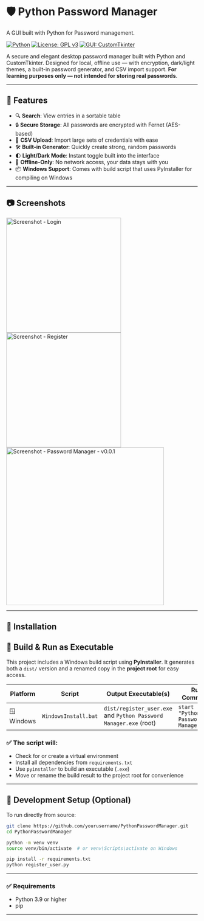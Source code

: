 # 🛡️ Python Password Manager
A GUI built with Python for Password management.

[![Python](https://img.shields.io/badge/Python-3.9%2B-blue.svg)](https://www.python.org/)
[![License: GPL v3](https://img.shields.io/badge/License-GPLv3-blue.svg)](https://www.gnu.org/licenses/gpl-3.0.html)
[![GUI: CustomTkinter](https://img.shields.io/badge/GUI-CustomTkinter-lightgrey)](https://github.com/TomSchimansky/CustomTkinter)

A secure and elegant desktop password manager built with Python and CustomTkinter. Designed for local, offline use — with encryption, dark/light themes, a built-in password generator, and CSV import support. **For learning purposes only — not intended for storing real passwords**.

---

## 🚀 Features

- 🔍 **Search**: View entries in a sortable table
- 🔒 **Secure Storage**: All passwords are encrypted with Fernet (AES-based)
- 📁 **CSV Upload**: Import large sets of credentials with ease
- 🛠️ **Built-in Generator**: Quickly create strong, random passwords
- 🌓 **Light/Dark Mode**: Instant toggle built into the interface
- 💾 **Offline-Only**: No network access, your data stays with you
- 📦 **Windows Support**: Comes with build script that uses PyInstaller for compiling on Windows

---

## 📷 Screenshots
<img width="302" alt="Screenshot - Login" src="https://github.com/user-attachments/assets/630e3fa0-b0c4-4eb6-bb38-68906ad3544e" />
<img width="302" alt="Screenshot - Register" src="https://github.com/user-attachments/assets/729eb1d9-ceb3-4cf3-9df8-561c3f1cbd55" />
<img width="415" alt="Screenshot - Password Manager - v0.0.1" src="https://github.com/user-attachments/assets/d51b00da-f86c-4190-8ecf-332a5bef8337" />

---

## 🧰 Installation
## 🧰 Build & Run as Executable

This project includes a Windows build script using **PyInstaller**. It generates both a `dist/` version and a renamed copy in the **project root** for easy access.

| Platform     | Script                | Output Executable(s)                                               | Run Command                             |
|--------------|------------------------|----------------------------------------------------------------------|------------------------------------------|
| 🪟 Windows    | `WindowsInstall.bat`   | `dist/register_user.exe` and `Python Password Manager.exe` (root)   | `start "" "Python Password Manager.exe"` |

### ✅ The script will:

- Check for or create a virtual environment
- Install all dependencies from `requirements.txt`
- Use `pyinstaller` to build an executable (`.exe`)
- Move or rename the build result to the project root for convenience

---

## 🧪 Development Setup (Optional)

To run directly from source:

```bash
git clone https://github.com/yourusername/PythonPasswordManager.git
cd PythonPasswordManager

python -m venv venv
source venv/bin/activate  # or venv\Scripts\activate on Windows

pip install -r requirements.txt
python register_user.py
```

---

### ✅ Requirements

- Python 3.9 or higher
- pip

---
